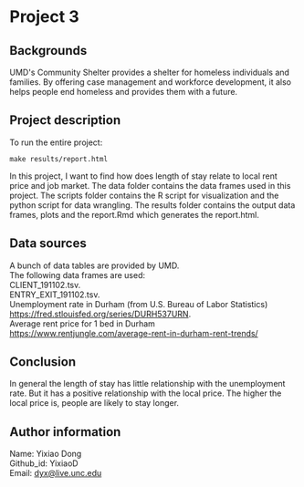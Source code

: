 # Project 3

## Backgrounds
UMD's Community Shelter provides a shelter for homeless individuals and families. By offering case management and workforce development, it also helps people end homeless and provides them with a future.

## Project description
To run the entire project:  
```
make results/report.html
```
In this project, I want to find how does length of stay relate to local rent price and job market. The data folder contains the data frames used in this project. The scripts folder contains the R script for visualization and the python script for data wrangling. The results folder contains the output data frames, plots and the report.Rmd which generates the report.html.

## Data sources
A bunch of data tables are provided by UMD.  
The following data frames are used:  
CLIENT_191102.tsv.  
ENTRY_EXIT_191102.tsv.  
Unemployment rate in Durham (from U.S. Bureau of Labor Statistics) https://fred.stlouisfed.org/series/DURH537URN.  
Average rent price for 1 bed in Durham https://www.rentjungle.com/average-rent-in-durham-rent-trends/


## Conclusion
In general the length of stay has little relationship with the unemployment rate. But it has a positive relationship with the local price. The higher the local price is, people are likely to stay longer.


## Author information
Name: Yixiao Dong  
Github_id: YixiaoD  
Email: dyx@live.unc.edu

